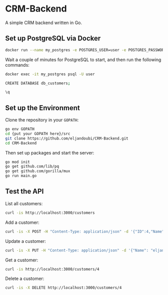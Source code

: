 # CRM-Backend

A simple CRM backend written in Go.

## Set up PostgreSQL via Docker

```bash 
docker run --name my_postgres -e POSTGRES_USER=user -e POSTGRES_PASSWORD=password -p 5432:5432 -d postgres
```

Wait a couple of minutes for PostgreSQL to start, and then run the following commands:

```bash
docker exec -it my_postgres psql -U user

CREATE DATABASE db_customers;

\q
```

## Set up the Environment

Clone the repository in your `GOPATH`:

```bash
go env GOPATH
cd {put your GOPATH here}/src
git clone https://github.com/eljandoubi/CRM-Backend.git
cd CRM-Backend
```

Then set up packages and start the server:

```bash
go mod init
go get github.com/lib/pq
go get github.com/gorilla/mux
go run main.go
```

## Test the API

List all customers:

```bash
curl -is http://localhost:3000/customers
```

Add a customer:

```bash
curl -is -X POST -H "Content-Type: application/json" -d '{"ID":4,"Name": "eljandoubi", "Role": "Data Scientist", "Email": "abdel@example.com", "Phone": "123456789", "Contacted": true}' http://localhost:3000/customers
```

Update a customer:

```bash
curl -is -X PUT -H "Content-Type: application/json" -d '{"Name": "eljandoubi", "Role": "Data Scientist", "Email": "abdel@example.com", "Phone": "123456789", "Contacted": false}' http://localhost:3000/customers/4
```

Get a customer:

```bash
curl -is http://localhost:3000/customers/4
```

Delete a customer:

```bash
curl -is -X DELETE http://localhost:3000/customers/4
```
